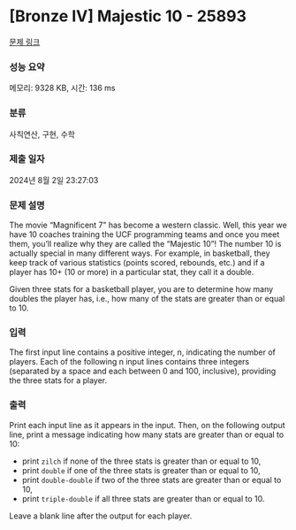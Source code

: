 # [Bronze IV] Majestic 10 - 25893 

[문제 링크](https://www.acmicpc.net/problem/25893) 

### 성능 요약

메모리: 9328 KB, 시간: 136 ms

### 분류

사칙연산, 구현, 수학

### 제출 일자

2024년 8월 2일 23:27:03

### 문제 설명

<p>The movie “Magnificent 7” has become a western classic. Well, this year we have 10 coaches training the UCF programming teams and once you meet them, you’ll realize why they are called the “Majestic 10”! The number 10 is actually special in many different ways. For example, in basketball, they keep track of various statistics (points scored, rebounds, etc.) and if a player has 10+ (10 or more) in a particular stat, they call it a double.</p>

<p>Given three stats for a basketball player, you are to determine how many doubles the player has, i.e., how many of the stats are greater than or equal to 10.</p>

### 입력 

 <p>The first input line contains a positive integer, n, indicating the number of players. Each of the following n input lines contains three integers (separated by a space and each between 0 and 100, inclusive), providing the three stats for a player.</p>

### 출력 

 <p>Print each input line as it appears in the input. Then, on the following output line, print a message indicating how many stats are greater than or equal to 10:</p>

<ul>
	<li>print <code>zilch</code> if none of the three stats is greater than or equal to 10,</li>
	<li>print <code>double</code> if one of the three stats is greater than or equal to 10,</li>
	<li>print <code>double-double</code> if two of the three stats are greater than or equal to 10,</li>
	<li>print <code>triple-double</code> if all three stats are greater than or equal to 10.</li>
</ul>

<p>Leave a blank line after the output for each player.</p>


